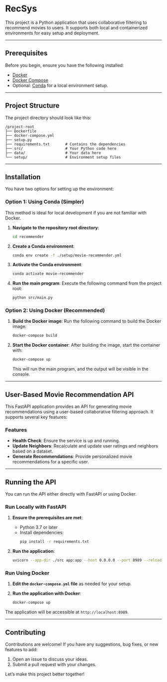 # RecSys

This project is a Python application that uses collaborative filtering to recommend movies to users. It supports both local and containerized environments for easy setup and deployment.

---

## Prerequisites

Before you begin, ensure you have the following installed:

- [Docker](https://www.docker.com/get-started)
- [Docker Compose](https://docs.docker.com/compose/install/)
- Optional: [Conda](https://docs.conda.io/en/latest/) for a local environment setup.

---

## Project Structure

The project directory should look like this:

```text
/project-root
├── Dockerfile
├── docker-compose.yml
├── setup.py
├── requirements.txt       # Contains the dependencies
├── src/                   # Your Python code here
├── data/                  # Your data here
└── setup/                 # Environment setup files
```

---

## Installation

You have two options for setting up the environment:

### Option 1: Using Conda (Simpler)

This method is ideal for local development if you are not familiar with Docker.

1. **Navigate to the repository root directory**:
   ```bash
   cd recommender
   ```

2. **Create a Conda environment**:
   ```bash
   conda env create -f ./setup/movie-recommender.yml
   ```

3. **Activate the Conda environment**:
   ```bash
   conda activate movie-recommender
   ```

4. **Run the main program**:
   Execute the following command from the project root:
   ```bash
   python src/main.py
   ```

### Option 2: Using Docker (Recommended)

1. **Build the Docker image**:
   Run the following command to build the Docker image:
   ```bash
   docker-compose build
   ```

2. **Start the Docker container**:
   After building the image, start the container with:
   ```bash
   docker-compose up
   ```

   This will run the main program, and the output will be visible in the console.

---

## User-Based Movie Recommendation API

This FastAPI application provides an API for generating movie recommendations using a user-based collaborative filtering approach. It supports several key features:

### Features
- **Health Check**: Ensure the service is up and running.
- **Update Neighbors**: Recalculate and update user ratings and neighbors based on a dataset.
- **Generate Recommendations**: Provide personalized movie recommendations for a specific user.

---

## Running the API

You can run the API either directly with FastAPI or using Docker.

### Run Locally with FastAPI
1. **Ensure the prerequisites are met**:
   - Python 3.7 or later
   - Install dependencies:
     ```bash
     pip install -r requirements.txt
     ```

2. **Run the application**:
   ```bash
   uvicorn --app-dir ./src app:app --host 0.0.0.0 --port 8989 --reload
   ```

### Run Using Docker
1. **Edit the `docker-compose.yml` file** as needed for your setup.

2. **Run the application with Docker**:
   ```bash
   docker-compose up
   ```

The application will be accessible at `http://localhost:8989`.

---

## Contributing

Contributions are welcome! If you have any suggestions, bug fixes, or new features to add:
1. Open an issue to discuss your ideas.
2. Submit a pull request with your changes.

Let’s make this project better together!

